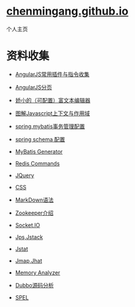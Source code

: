 [chenmingang.github.io](http://chenmingang.github.io/view/blog/list.html)
==================
个人主页
######
资料收集
===
- [AngularJS常用插件与指令收集](http://chensd.com/2015-06/AngularJS-popular-Plugins-and-Directive.html)

- [AngularJS分页](https://github.com/miaoyaoyao/AngularJs-UI)

- [娇小的（可配置）富文本编辑器](http://www.tinymce.com/tryit/3_x/full.php)

- [图解Javascript上下文与作用域](http://blog.rainy.im/2015/07/04/scope-chain-and-prototype-chain-in-js/)

- [spring,mybatis事务管理配置](http://openwares.net/java/spring_mybatis_transaction.html)

- [spring schema 配置](http://www.cnblogs.com/jifeng/archive/2011/09/14/2176599.html)

- [MyBatis Generator](http://mybatis.github.io/generator/index.html)

- [Redis Commands](http://redis.io/commands/)

- [JQuery](http://www.php100.com/manual/jquery/)

- [CSS](http://css.doyoe.com/)

- [MarkDown语法](http://jingxuan.io/markdown/)

- [Zookeeper介绍](http://www.cnblogs.com/yuyijq/p/3391945.html)

- [Socket.IO](http://socket.io/docs/)

- [Jps,Jstack](http://www.cnblogs.com/ggjucheng/archive/2013/04/16/3024892.html)
 
- [Jstat](http://www.cnblogs.com/mazj611/p/3481610.html)

- [Jmap,Jhat](http://www.cnblogs.com/ggjucheng/archive/2013/04/16/3024986.html)

- [Memory Analyzer](https://www.ibm.com/developerworks/cn/opensource/os-cn-ecl-ma/)

- [Dubbo源码分析](http://my.oschina.net/pingpangkuangmo/blog/508963)
　
- [SPEL](http://docs.spring.io/spring/docs/current/spring-framework-reference/html/expressions.html)

